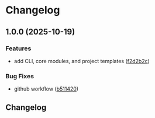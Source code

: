 # Changelog

## 1.0.0 (2025-10-19)


### Features

* add CLI, core modules, and project templates ([f2d2b2c](https://github.com/AssilemSDN/moleculer-gen/commit/f2d2b2c02aa93023ffbe72d8db97ee612d87b5f3))


### Bug Fixes

* github workflow ([b511420](https://github.com/AssilemSDN/moleculer-gen/commit/b511420f2a3e91acb57de25b9244a855426e8d20))

## Changelog
